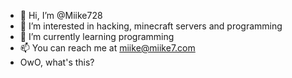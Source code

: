 - 👋 Hi, I’m @Miike728
- 👀 I’m interested in hacking, minecraft servers and programming
- 🌱 I’m currently learning programming
- 📫 You can reach me at miike@miike7.com
- OwO, what's this?
<!---
Miike728/Miike728 is a ✨ special ✨ repository because its `README.md` (this file) appears on your GitHub profile.
You can click the Preview link to take a look at your changes.
--->
